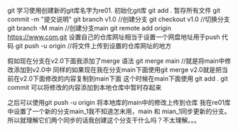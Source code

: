 git 学习使用创建新的git库名字为re01.
初始化git库
git add . 暂存所有文件
git commit -m "提交说明"
git branch v1.0 //创建分支
git checkout v1.0 //切换分支
git branch -M main  //创建分支main
git remote add origin https://www.com.git 设置自己的仓库网址相当于设置一个网盘地址用于push
代码
git push -u origin //将文件上传到设置的仓库网址的地方

假如现在分支在v2.0下面我添加了merge 语法
git merge main //就是将main中修改添加到v2.0中
同样的如果现在我在分支main下面使用git merge v2.0就是把当前在v2.0下面修改的内容复制到main下面
这个时候在main下面使用
git add .
git commit 可以将修改的内容添加到本地仓库中暂时存起来

之后可以使用git push -u origin 将本地库的main中的修改上传到仓库
我在re01库中设置了一个新的分支main_1我不知道怎末用，main 和 mian_1同步更新的分支。所以就理解它们两个同步的话我创建这个分支干什么吗？不太理解。。。